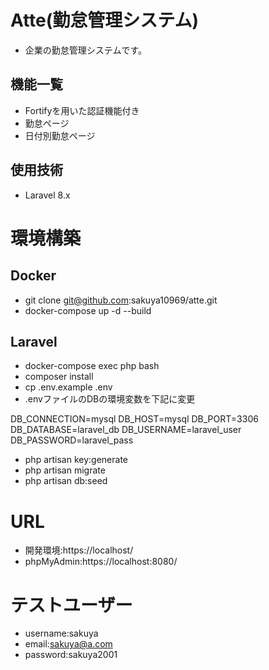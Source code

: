 # Atte(勤怠管理システム)
- 企業の勤怠管理システムです。

## 機能一覧
- Fortifyを用いた認証機能付き
- 勤怠ページ
- 日付別勤怠ページ

## 使用技術
- Laravel 8.x

# 環境構築
## Docker
- git clone git@github.com:sakuya10969/atte.git
- docker-compose up -d --build

## Laravel
- docker-compose exec php bash
- composer install
- cp .env.example .env
- .envファイルのDBの環境変数を下記に変更

DB_CONNECTION=mysql
DB_HOST=mysql
DB_PORT=3306
DB_DATABASE=laravel_db
DB_USERNAME=laravel_user
DB_PASSWORD=laravel_pass

- php artisan key:generate
- php artisan migrate
- php artisan db:seed

# URL
- 開発環境:https://localhost/
- phpMyAdmin:https://localhost:8080/

# テストユーザー
- username:sakuya
- email:sakuya@a.com
- password:sakuya2001
